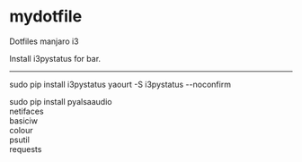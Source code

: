 # mydotfile
Dotfiles manjaro i3

Install i3pystatus for bar.

**************************
sudo pip install i3pystatus
yaourt -S i3pystatus --noconfirm

sudo pip install pyalsaaudio \
    netifaces \
    basiciw \
    colour \
    psutil \
    requests
